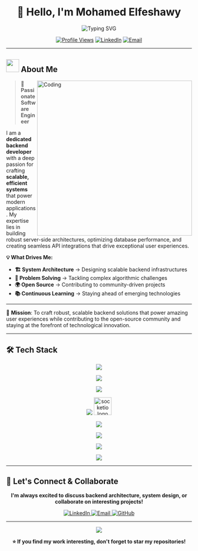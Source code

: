 <div align="center">

# 👋 Hello, I'm Mohamed Elfeshawy

<img src="https://readme-typing-svg.herokuapp.com?font=Fira+Code&size=22&duration=3000&pause=1000&color=2196F3&center=true&vCenter=true&width=500&lines=Software+Engineer;Problem+Solver;Open+Source+Enthusiast;Continuous+Learner" alt="Typing SVG" />

[![Profile Views](https://komarev.com/ghpvc/?username=elfeshawy17&color=2196F3&style=for-the-badge&label=Profile+Views)](https://github.com/elfeshawy17)
[![LinkedIn](https://img.shields.io/badge/-Mohamed%20Elfeshawy-0077B5?style=for-the-badge&logo=LinkedIn&logoColor=white&labelColor=0077B5)](https://www.linkedin.com/in/mohamed-elfeshawy-9066b11b4)
[![Email](https://img.shields.io/badge/-elfeshawy2001@gmail.com-D14836?style=for-the-badge&logo=Gmail&logoColor=white&labelColor=D14836)](mailto:elfeshawy2001@gmail.com)

</div>

---

## <img src="https://media.giphy.com/media/iY8CRBdQXODJSCERIr/giphy.gif" width="35"> About Me

<img align="right" alt="Coding" width="420" src="https://media.giphy.com/media/qgQUggAC3Pfv687qPC/giphy.gif">

<div align="left">

> **🚀 Passionate Software Engineer**

I am a **dedicated backend developer** with a deep passion for crafting **scalable, efficient systems** that power modern applications. My expertise lies in building robust server-side architectures, optimizing database performance, and creating seamless API integrations that drive exceptional user experiences.

**💡 What Drives Me:**
- **🏗️ System Architecture** → Designing scalable backend infrastructures
- **🧩 Problem Solving** → Tackling complex algorithmic challenges  
- **🌍 Open Source** → Contributing to community-driven projects
- **📚 Continuous Learning** → Staying ahead of emerging technologies

---

</div>

🎯 **Mission**: To craft robust, scalable backend solutions that power amazing user experiences while contributing to the open-source community and staying at the forefront of technological innovation.

---

## 🛠️ Tech Stack

<div align="center">

<img src="https://capsule-render.vercel.app/api?type=rounded&color=gradient&customColorList=12,14,16,18,20&height=35&section=header&text=Programming%20Languages&fontSize=14&fontColor=fff" />
<p>
    <img src="https://skillicons.dev/icons?i=java,python,cpp,javascript,typescript&perline=5" />
</p>

<img src="https://capsule-render.vercel.app/api?type=rounded&color=gradient&customColorList=6,8,10,12,14&height=35&section=header&text=Backend%20Technologies&fontSize=14&fontColor=fff" />
<p>
    <img src="https://skillicons.dev/icons?i=spring,nodejs,express,graphql&perline=4" />
    <img src="https://cdn.jsdelivr.net/gh/devicons/devicon/icons/socketio/socketio-original.svg" height="48" alt="socketio logo" />
</p>

<img src="https://capsule-render.vercel.app/api?type=rounded&color=gradient&customColorList=22,24,26,28,30&height=35&section=header&text=Databases&fontSize=14&fontColor=fff" />
<p>
    <img src="https://skillicons.dev/icons?i=postgresql,mysql,mongodb&perline=3" />
</p>

<img src="https://capsule-render.vercel.app/api?type=rounded&color=gradient&customColorList=2,4,6,8,10&height=35&section=header&text=Development%20Tools&fontSize=14&fontColor=fff" />
<p>
    <img src="https://skillicons.dev/icons?i=git,github,postman&perline=3" />
</p>

</div>
</div>

---

## 🤝 Let's Connect & Collaborate

<div align="center">

**I'm always excited to discuss backend architecture, system design, or collaborate on interesting projects!**

<p>
    <a href="https://www.linkedin.com/in/mohamed-elfeshawy-9066b11b4" target="_blank">
        <img src="https://img.shields.io/badge/LinkedIn-0077B5?style=for-the-badge&logo=linkedin&logoColor=white" alt="LinkedIn"/>
    </a>
    <a href="mailto:elfeshawy2001@gmail.com" target="_blank">
        <img src="https://img.shields.io/badge/Gmail-D14836?style=for-the-badge&logo=gmail&logoColor=white" alt="Email"/>
    </a>
    <a href="https://github.com/elfeshawy17" target="_blank">
        <img src="https://img.shields.io/badge/GitHub-181717?style=for-the-badge&logo=github&logoColor=white" alt="GitHub"/>
    </a>
</p>

---

<div align="center">
    <img src="https://capsule-render.vercel.app/api?type=waving&color=2196F3&height=100&section=footer" />
</div>

**⭐ If you find my work interesting, don't forget to star my repositories!**

</div>
